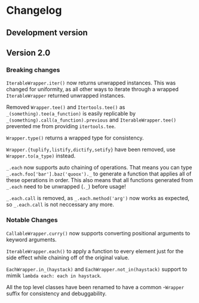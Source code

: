 # Changelog

## Development version

## Version 2.0

### Breaking changes

`IterableWrapper.iter()` now returns unwrapped instances. This was changed for uniformity, as all other ways to iterate through a wrapped `IterableWrapper` returned unwrapped instances.

Removed `Wrapper.tee()` and `Itertools.tee()` as `_(something).tee(a_function)` is easily replicable by `_(something).call(a_function).previous` and `IterableWrapper.tee()` prevented me from providing `itertools.tee`.

`Wrapper.type()` returns a wrapped type for consistency.

`Wrapper.{tuplify,listify,dictify,setify}` have been removed, use `Wrapper.to(a_type)` instead.

`_.each` now supports auto chaining of operations. That means you can type `_.each.foo['bar'].baz('quoox')._` to generate a function that applies all of these operations in order. This also means that all functions generated from `_.each` need to be unwrapped (`._`) before usage!

`_.each.call` is removed, as `_.each.method('arg')` now works as expected, so `_.each.call` is not neccessary any more.

### Notable Changes

`CallableWrapper.curry()` now supports converting positional arguments to keyword arguments.

`IterableWrapper.each()` to apply a function to every element just for the side effect while chaining off of the original value.

`EachWrapper.in_(haystack)` and `EachWrapper.not_in(haystack)` support to mimik `lambda each: each in haystack`.

All the top level classes have been renamed to have a common -`Wrapper` suffix for consistency and debuggability.
